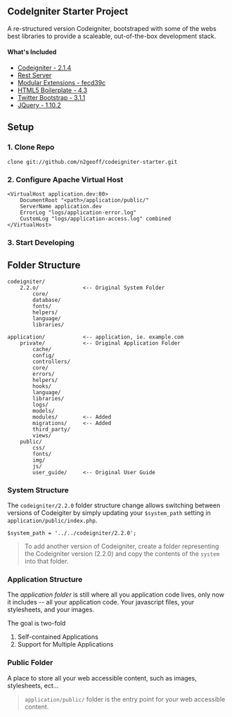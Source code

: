 CodeIgniter Starter Project
----

A re-structured version Codeigniter, bootstraped with some of the webs best libraries to provide a scaleable, out-of-the-box development stack.

#### What's Included
- [Codeigniter - 2.1.4](http://ellislab.com/codeigniter)
- [Rest Server](https://github.com/philsturgeon/codeigniter-restserver)
- [Modular Extensions - fecd39c](https://bitbucket.org/wiredesignz/codeigniter-modular-extensions-hmvc/)
- [HTML5 Boilerplate - 4.3](http://html5boilerplate.com/)
- [Twitter Bootstrap - 3.1.1](http://getbootstrap.com/)
- [JQuery - 1.10.2](http://jquery.com/)

## Setup

### 1. Clone Repo

    clone git://github.com/n2geoff/codeigniter-starter.git

### 2. Configure Apache Virtual Host

    <VirtualHost application.dev:80>
        DocumentRoot "<path>/application/public/"
        ServerName application.dev
        ErrorLog "logs/application-error.log"
        CustomLog "logs/application-access.log" combined
    </VirtualHost>

### 3. Start Developing

## Folder Structure

	codeigniter/
		2.2.o/				<-- Original System Folder
			core/
    		database/
    		fonts/
    		helpers/
			language/
			libraries/

	application/			<-- application, ie. example.com
		private/			<-- Original Application Folder
			cache/
			config/
			controllers/
			core/
			errors/
			helpers/
			hooks/
			language/
			libraries/
			logs/
			models/
			modules/        <-- Added
			migrations/ 	<-- Added 
			third_party/
			views/
		public/
			css/
			fonts/
			img/
			js/
			user_guide/		<-- Original User Guide
			
### System Structure

The `codeigniter/2.2.0` folder structure change allows switching between versions of Codeigiter by simply updating your `$system_path` setting in `application/public/index.php`.  

    $system_path = '../../codeigniter/2.2.0';

>To add another version of Codeigniter, create a folder representing the Codeigniter version (2.2.0) and copy the contents of the `system` into that folder.

### Application Structure

The _application folder_ is still where all you application code lives, only now it includes -- all your application code.  Your javascript files, your stylesheets, and your images.  

The goal is two-fold

1. Self-contained Applications
2. Support for Multiple Applications

### Public Folder

A place to store all your web accessible content, such as images, stylesheets, ect... 

>`application/public/` folder is the entry point for your web accessible content.